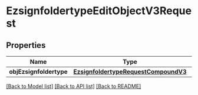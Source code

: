 # EzsignfoldertypeEditObjectV3Request

## Properties
Name | Type | Description | Notes
------------ | ------------- | ------------- | -------------
**objEzsignfoldertype** | [**EzsignfoldertypeRequestCompoundV3**](EzsignfoldertypeRequestCompoundV3.md) |  | 

[[Back to Model list]](../README.md#documentation-for-models) [[Back to API list]](../README.md#documentation-for-api-endpoints) [[Back to README]](../README.md)


